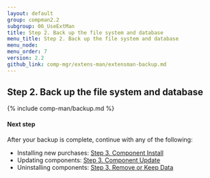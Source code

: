 ```yaml
---
layout: default 
group: compman2.2
subgroup: 06_UseExtMan
title: Step 2. Back up the file system and database
menu_title: Step 2. Back up the file system and database
menu_node: 
menu_order: 7
version: 2.2
github_link: comp-mgr/extens-man/extensman-backup.md
---
```


## Step 2. Back up the file system and database

{% include comp-man/backup.md %}

#### Next step
After your backup is complete, continue with any of the following: 

*	Installing new purchases: [Step 3. Component Install]({{page.baseurl}}comp-mgr/extens-man/extensman-new-purchase.html)
*	Updating components: [Step 3. Component Update]({{page.baseurl}}comp-mgr/extens-man/extensman-update.html)
*	Uninstalling components: [Step 3. Remove or Keep Data]({{page.baseurl}}comp-mgr/extens-man/extensman-uninst-data.html)

